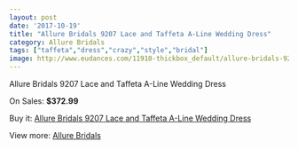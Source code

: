 ```yaml
---
layout: post
date: '2017-10-19'
title: "Allure Bridals 9207 Lace and Taffeta A-Line Wedding Dress"
category: Allure Bridals
tags: ["taffeta","dress","crazy","style","bridal"]
image: http://www.eudances.com/11910-thickbox_default/allure-bridals-9207-lace-and-taffeta-a-line-wedding-dress.jpg
---
```

Allure Bridals 9207 Lace and Taffeta A-Line Wedding Dress

On Sales: **$372.99**
<a href="https://www.eudances.com/en/allure-bridals/3735-allure-bridals-9207-lace-and-taffeta-a-line-wedding-dress.html"><amp-img layout="responsive" width="600" height="600" src="//www.eudances.com/11910-thickbox_default/allure-bridals-9207-lace-and-taffeta-a-line-wedding-dress.jpg" alt="Allure Bridals 9207 Lace and Taffeta A-Line Wedding Dress 0" /></a>
<a href="https://www.eudances.com/en/allure-bridals/3735-allure-bridals-9207-lace-and-taffeta-a-line-wedding-dress.html"><amp-img layout="responsive" width="600" height="600" src="//www.eudances.com/11914-thickbox_default/allure-bridals-9207-lace-and-taffeta-a-line-wedding-dress.jpg" alt="Allure Bridals 9207 Lace and Taffeta A-Line Wedding Dress 1" /></a>
<a href="https://www.eudances.com/en/allure-bridals/3735-allure-bridals-9207-lace-and-taffeta-a-line-wedding-dress.html"><amp-img layout="responsive" width="600" height="600" src="//www.eudances.com/11913-thickbox_default/allure-bridals-9207-lace-and-taffeta-a-line-wedding-dress.jpg" alt="Allure Bridals 9207 Lace and Taffeta A-Line Wedding Dress 2" /></a>
<a href="https://www.eudances.com/en/allure-bridals/3735-allure-bridals-9207-lace-and-taffeta-a-line-wedding-dress.html"><amp-img layout="responsive" width="600" height="600" src="//www.eudances.com/11912-thickbox_default/allure-bridals-9207-lace-and-taffeta-a-line-wedding-dress.jpg" alt="Allure Bridals 9207 Lace and Taffeta A-Line Wedding Dress 3" /></a>
<a href="https://www.eudances.com/en/allure-bridals/3735-allure-bridals-9207-lace-and-taffeta-a-line-wedding-dress.html"><amp-img layout="responsive" width="600" height="600" src="//www.eudances.com/11911-thickbox_default/allure-bridals-9207-lace-and-taffeta-a-line-wedding-dress.jpg" alt="Allure Bridals 9207 Lace and Taffeta A-Line Wedding Dress 4" /></a>

Buy it: [Allure Bridals 9207 Lace and Taffeta A-Line Wedding Dress](https://www.eudances.com/en/allure-bridals/3735-allure-bridals-9207-lace-and-taffeta-a-line-wedding-dress.html "Allure Bridals 9207 Lace and Taffeta A-Line Wedding Dress")

View more: [Allure Bridals](https://www.eudances.com/en/2-allure-bridals "Allure Bridals")